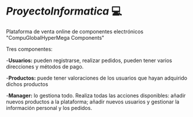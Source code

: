 # _ProyectoInformatica_ :computer:

Plataforma de venta online de componentes electrónicos "CompuGlobalHyperMega Components"

Tres componentes:

-**Usuarios:** pueden registrarse, realizar pedidos, pueden tener varios direcciones y métodos de pago.

-**Productos:** puede tener valoraciones de los usuarios que hayan adquirido dichos productos

-**Manager:** lo gestiona todo. Realiza todas las acciones disponibles: añadir nuevos productos a la plataforma; añadir nuevos usuarios y gestionar la información personal y los pedidos.
